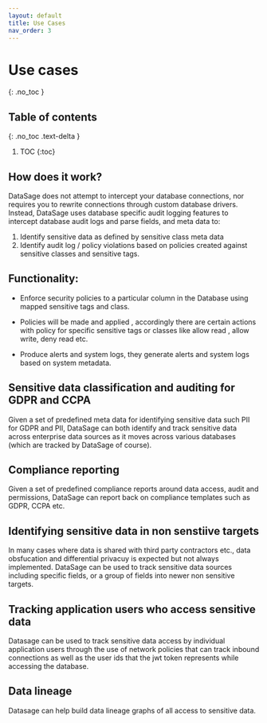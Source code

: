 ```yaml
---
layout: default
title: Use Cases
nav_order: 3
---
```


# Use cases
{: .no_toc }


## Table of contents
{: .no_toc .text-delta }
1. TOC
{:toc}

## How does it work?
DataSage does not attempt to intercept your database connections, nor requires you to rewrite connections through custom database drivers. Instead, DataSage uses database specific audit logging features to intercept database audit logs and parse fields, and meta data to:

1. Identify sensitive data as defined by sensitive class meta data
2. Identify audit log / policy violations based on policies created against sensitive classes and sensitive tags.

## Functionality:
- Enforce security policies to a particular column in the Database using mapped sensitive tags and class. 

- Policies will be made and applied , accordingly there are certain actions with policy for specific sensitive tags or classes like allow read , allow write, deny read etc.

- Produce alerts and system logs, they generate alerts and system logs based on system metadata.

## Sensitive data classification and auditing for GDPR and CCPA
Given a set of predefined meta data for identifying sensitive data such PII for GDPR and PII, DataSage can both identify and track sensitive data across enterprise data sources as it moves across various databases (which are tracked by DataSage of course).

## Compliance reporting
Given a set of predefined compliance reports around data access, audit and permissions, DataSage can report back on compliance templates such as GDPR, CCPA etc.

## Identifying sensitive data in non senstiive targets
In many cases where data is shared with third party contractors etc., data obsfucation and differential privacuy is expected but not always implemented. DataSage can be used to track sensitive data sources including specific fields, or a group of fields into newer non sensitive targets.

 
## Tracking application users who access sensitive data
Datasage can be used to track sensitive data access by individual application users through the use of network policies that can track inbound connections as well as the user ids that the jwt token represents while accessing the database.

## Data lineage 
Datasage can help build data lineage graphs of all access to sensitive data.

